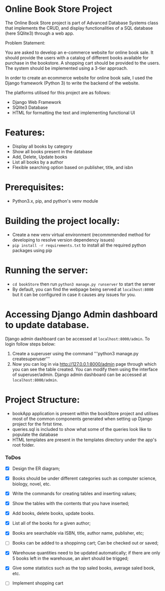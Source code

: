 # Online Book Store Project

The Online Book Store project is part of Advanced Database Systems class that implements the CRUD, and display functionalities of a SQL database (here SQlite3) through a web app.

Problem Statement:

You are asked to develop an e-commerce website for online book sale. It should provide the users with a catalog of different books available for purchase in the bookstore. A shopping cart should be provided to the users. The system should be implemented using a 3-tier approach.

In order to create an ecommerce website for online book sale, I used the Django framework (Python 3) to write the backend of the website.


The platforms utilised for this project are as follows: 
  - Django Web Framework
  - SQlite3 Database
  - HTML for formatting the text and implementing functional UI

# Features:
  - Display all books by category
  - Show all books present in the database
  - Add, Delete, Update books
  - List all books by a author
  - Flexible searching option based on publisher, title, and isbn 
  


# Prerequisites:
- Python3.x, pip, and python's venv module

# Building the project locally:
- Create a new venv virtual environment (recommmended method for developing to resolve version dependency issues) 
- ```pip install -r requirements.txt``` to install all the required python packages using pip


# Running the server:
- ```cd bookStore``` then run ```python3 manage.py runserver``` to start the server
- By default, you can find the webpage being served at ```localhost:8000``` but it can be configured in case it causes any issues for you. 

# Accessing Django Admin dashboard to update database.
Django admin dashboard can be accessed at ```localhost:8000/admin```.  To login follow steps below:

1) Create a superuser using the command '''python3 manage.py createsuperuser'''
2) Now you can log in via http://127.0.0.1:8000/admin page through which you can see the table created. You can modify them using the interface of superuser/admin.
Django admin dashboard can be accessed at ```localhost:8000/admin```. 

# Project Structure:
- bookApp application is present within the bookStore project and utilises most of the common components generated when setting up Django project for the firtst time. 
- queries.sql is included to show what some of the queries look like to populate the database
- HTML templates are present in the templates directory under the app's root folder. 

### ToDos

- [X] Design the ER diagram;
- [X] Books should be under different categories such as computer science, biology, novel, etc.
- [X] Write the commands for creating tables and inserting values;
- [X] Show the tables with the contents that you have inserted;
- [X] Add books, delete books, update books.
- [X] List all of the books for a given author;
- [X] Books are searchable via ISBN, title, author name, publisher, etc;
- [ ] Books can be added to a shoppinng cart; Can be checked out or saved;
- [X] Warehouse quantities need to be updated automatically; if there are only 5 books left in the warehouse, an alert should be trigged;
- [X] Give some statistics such as the top saled books, average saled book, etc.
- [ ] Implement shopping cart

